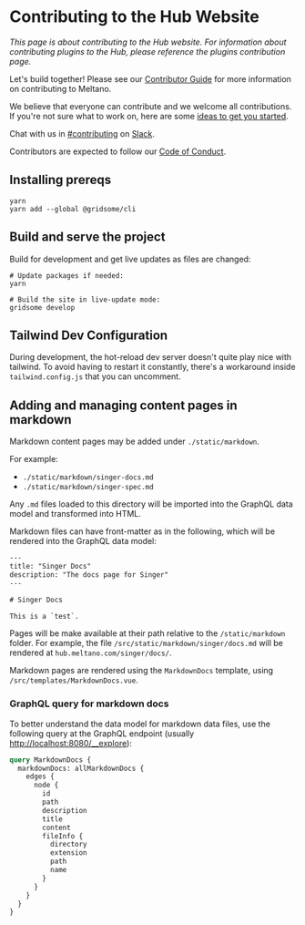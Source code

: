 # Contributing to the Hub Website

_This page is about contributing to the Hub website. For information about contributing plugins to the Hub, please reference the plugins contribution page._

Let's build together! Please see our [Contributor Guide](https://docs.meltano.com/contribute/)
for more information on contributing to Meltano.

We believe that everyone can contribute and we welcome all contributions.
If you're not sure what to work on, here are some [ideas to get you started](https://github.com/meltano/meltano/issues?q=is%3Aissue+is%3Aopen+label%3A%22accepting+merge+requests%22+).

Chat with us in [#contributing](https://meltano.slack.com/archives/C013Z450LCD) on [Slack](https://meltano.com/slack).

Contributors are expected to follow our [Code of Conduct](https://docs.meltano.com/contribute/#code-of-conduct).

## Installing prereqs

```console
yarn
yarn add --global @gridsome/cli
```

## Build and serve the project

Build for development and get live updates as files are changed:

```console
# Update packages if needed:
yarn

# Build the site in live-update mode:
gridsome develop
```

## Tailwind Dev Configuration

During development, the hot-reload dev server doesn't quite play nice with tailwind. To avoid having to restart it constantly, there's a workaround inside `tailwind.config.js` that you can uncomment.

## Adding and managing content pages in markdown

Markdown content pages may be added under `./static/markdown`.

For example:

- `./static/markdown/singer-docs.md`
- `./static/markdown/singer-spec.md`

Any `.md` files loaded to this directory will be imported into the GraphQL data model and transformed into HTML.

Markdown files can have front-matter as in the following, which will be rendered into the GraphQL data model:

```txt
---
title: "Singer Docs"
description: "The docs page for Singer"
---

# Singer Docs

This is a `test`.
```

Pages will be make available at their path relative to the `/static/markdown` folder. For example, the file `/src/static/markdown/singer/docs.md` will be rendered at `hub.meltano.com/singer/docs/`.

Markdown pages are rendered using the `MarkdownDocs` template, using `/src/templates/MarkdownDocs.vue`.

### GraphQL query for markdown docs

To better understand the data model for markdown data files, use the following query at the GraphQL endpoint (usually [http://localhost:8080/\_\_explore](http://localhost:8080/__explore)):

```graphql
query MarkdownDocs {
  markdownDocs: allMarkdownDocs {
    edges {
      node {
        id
        path
        description
        title
        content
        fileInfo {
          directory
          extension
          path
          name
        }
      }
    }
  }
}
```
